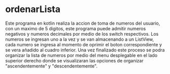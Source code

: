 # ordenarLista

Este programa en kotlin realiza la accion de toma de numeros del usuario, con un maximo de 5 digitos, 
este programa puede admitir numeros negativos y numeros decimales por medio de los switch respectivos.
Los numeros se ingresan uno a la vez y se van almacenando a un ListView, cada numero se ingresa al momento
de oprimir el boton correspondiente y se vera añadido al cuadro inferior. Una vez finalizado este proceso
se podra organizar la lista de numeros por medio del menu desplegable en el lado superior derecho donde
se visualizaran las opciones de organizar "ascendentemente" y "descendentemente".
